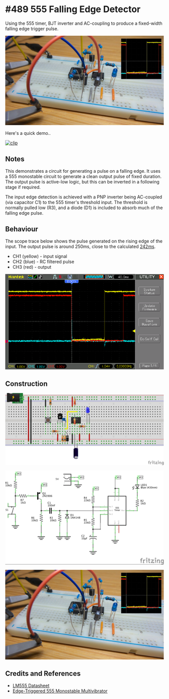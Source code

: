 # #489 555 Falling Edge Detector

Using the 555 timer, BJT inverter and AC-coupling to produce a fixed-width falling edge trigger pulse.

![Build](./assets/555FallingEdgeDetector_build.jpg?raw=true)

Here's a quick demo..

[![clip](https://img.youtube.com/vi/Y9l5AtJflks/0.jpg)](https://www.youtube.com/watch?v=Y9l5AtJflks)

## Notes

This demonstrates a circuit for generating a pulse on a falling edge.
It uses a 555 monostable circuit to generate a clean output pulse of fixed duration.
The output pulse is active-low logic, but this can be inverted in a following stage if required.

The input edge detection is achieved with a PNP inverter being AC-coupled (via capacitor C1) to the 555 timer's threshold input.
The threshold is normally pulled low (R3), and a diode (D1) is included to absorb much of the falling edge pulse.

## Behaviour

The scope trace below shows the pulse generated on the rising edge of the input.
The output pulse is around 250ms, close to the calculated [242ms](https://visual555.tardate.com/?mode=monostable&r1=22&c=10).

* CH1 (yellow) - input signal
* CH2 (blue) - RC filtered pulse
* CH3 (red) - output

![scope](./assets/scope.gif?raw=true)

## Construction

![Breadboard](./assets/555FallingEdgeDetector_bb.jpg?raw=true)

![Schematic](./assets/555FallingEdgeDetector_schematic.jpg?raw=true)

![Build](./assets/555FallingEdgeDetector_build.jpg?raw=true)

## Credits and References

* [LM555 Datasheet](https://www.futurlec.com/Linear/LM555CN.shtml)
* [Edge-Triggered 555 Monostable Multivibrator](https://www.electroschematics.com/11032/edge-triggered-555-monostable-multivibrator/)
